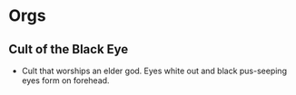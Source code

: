 # Orgs

## Cult of the Black Eye

 - Cult that worships an elder god. Eyes white out and black pus-seeping eyes form on forehead.
